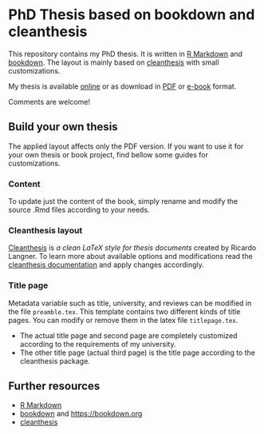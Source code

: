 
# PhD Thesis based on bookdown and cleanthesis

This repository contains my PhD thesis. It is written in [R Markdown](https://github.com/rstudio/Rmarkdown) and [bookdown](https://github.com/rstudio/bookdown). The layout is mainly based on [cleanthesis](https://github.com/derric/cleanthesis) with small customizations. 

My thesis is available [online](https://ibn-salem.github.io/thesis/) or as download in [PDF](https://ibn-salem.github.io/thesis/thesis.pdf) or [e-book](https://ibn-salem.github.io/thesis/thesis.epub) format.

Comments are welcome!

## Build your own thesis

The applied layout affects only the PDF version. If you want to use it for your own thesis or book project, find bellow some guides for customizations.

### Content 

To update just the content of the book, simply rename and modify the source .Rmd files according to your needs. 

### Cleanthesis layout

[Cleanthesis](https://github.com/derric/cleanthesis) is *a clean LaTeX style for thesis documents* created by Ricardo Langner.
To learn more about available options and modifications read the [cleanthesis documentation](https://github.com/derric/cleanthesis/blob/master/doc/cleanthesis-doc.pdf) and apply changes accordingly.

### Title page

Metadata variable such as title, university, and reviews can be modified in the file `preamble.tex`.
This template contains two different kinds of title pages. You can modify or remove them in the latex file `titlepage.tex`.

- The actual title page and second page are completely customized according to the requirements of my university. 
- The other title page (actual third page) is the title page according to the cleanthesis package. 

## Further resources

- [R Markdown](https://github.com/rstudio/Rmarkdown)
- [bookdown](https://github.com/rstudio/bookdown) and https://bookdown.org
- [cleanthesis](https://github.com/derric/cleanthesis)

